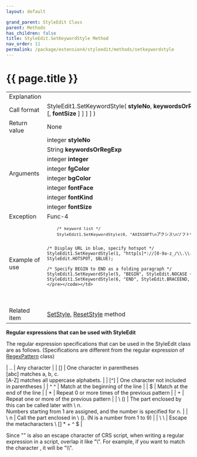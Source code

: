 ```yaml
---
layout: default

grand_parent: StyleEdit Class
parent: Methods
has_children: false
title: StyleEdit.SetKeywordStyle Method
nav_order: 11
permalink: /package/extension4/styleedit/methods/setkeywordstyle
---
```

# {{ page.title }}

<table>
  <tr>
    <td>Explanation</td>
    <td colspan="2"></td>
  </tr>
  <tr>
    <td>Call format</td>
    <td colspan="2">StyleEdit1.SetKeywordStyle( <b>styleNo</b>, <b>keywordsOrRegExp</b>, <b>mode</b>, <b>fgColor</b> [, <b>bgColor</b> [, <b>fontFace</b> [, <b>fontKind</b> [, <b>fontSize</b> ] ] ] ] )</td>
  </tr>
  <tr>
    <td>Return value</td>
    <td colspan="2">None</td>
  </tr>  
  <tr>
    <td rowspan="8">Arguments</td>
    <td>integer <b>styleNo</b></td>
    <td></td>
  </tr>
  <tr>
    <td>String <b>keywordsOrRegExp</b></td>
    <td></td>
  </tr>
  <tr>
    <td>integer <b>integer </b></td>
    <td></td>
  </tr>
  <tr>
    <td>integer <b>fgColor </b></td>
    <td></td>
  </tr>
  <tr>
    <td>integer <b>bgColor </b></td>
    <td></td>
  </tr>
  <tr>
    <td>integer <b>fontFace </b></td>
    <td></td>
  </tr>
  
  <tr>
    <td>integer <b>fontKind </b></td>
    <td></td>
  </tr>
  
  <tr>
    <td>integer <b>fontSize </b></td>
    <td></td>
  </tr>
  <tr>
    <td>Exception</td>
    <td>Func-4</td>
    <td></td>
  </tr>
  <tr>
    <td>Example of use</td>
    <td colspan="2"><code><pre>
    /* keyword list */
    StyleEdit1.SetKeywordStyle(0, "AXISSOFT\nアクシス\nソフト\nbiz-collections", StyleEdit.NOCASE, $RED, $STD, $BOLD, $STD, 14);
    
    /* Display URL in blue, specify hotspot */
    StyleEdit1.SetKeywordStyle(1, "http[s]*://[0-9a-z_/\\.\\-?=&~#:]+", StyleEdit.REGEXP + StyleEdit.NOCASE + StyleEdit.HOTSPOT, $BLUE);
    
    /* Specify BEGIN to END as a folding paragraph */
    StyleEdit1.SetKeywordStyle(5, "BEGIN", StyleEdit.NOCASE + StyleEdit.BRACESTART, $RED);
    StyleEdit1.SetKeywordStyle(6, "END", StyleEdit.BRACEEND, $RED);
    </pre></code></td>
  </tr>
  <tr>
    <td>Related item</td>
    <td colspan="2"><a href="/package/extension4/styleedit/methods/setstyle">SetStyle</a>, <a href="/package/extension4/styleedit/methods/resetstyle">ResetStyle</a>  method</td>
  </tr>
</table>

<b>Regular expressions that can be used with StyleEdit</b>
 
The regular expression specifications that can be used in the StyleEdit class are as follows. (Specifications are different from the regular expression of [RegexPattern](/package/system/regexpattern) class)

| .. | Any character |
| [] | One character in parentheses<br>[abc] matches a, b, c.<br>[A-Z] matches all uppercase alphabets. |
| [^] | One character not included in parentheses |
| ^ ^ | Match at the beginning of the line |
| $  | Match at the end of the line |
| &#42; | Repeat 0 or more times of the previous pattern |
| +  | Repeat one or more of the previous pattern |
| \ (\) | The part enclosed by this can be called later with \ n.<br>Numbers starting from 1 are assigned, and the number is specified for n. |
| \ n | Call the part enclosed in \ (\). (N is a number from 1 to 9) |
| \ \ | Escape the metacharacters \ [] * + ^ $ |

Since "\" is also an escape character of CRS script, when writing a regular expression in a script, overlap it like "\\". For example, if you want to match the character \, it will be "\\\\".